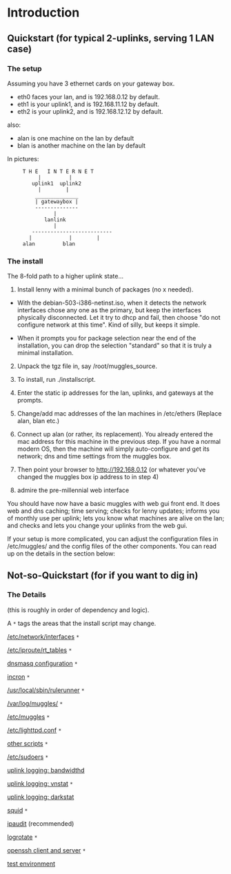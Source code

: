 
# Introduction #

## Quickstart (for typical 2-uplinks, serving 1 LAN case) ##

### The setup ###

Assuming you have 3 ethernet cards on your gateway box.

  * eth0 faces your lan,  and is 192.168.0.12 by default.
  * eth1 is your uplink1, and is 192.168.11.12 by default.
  * eth2 is your uplink2, and is 192.168.12.12 by default.

also:

  * alan is one machine on the lan by default
  * blan is another machine on the lan by default


In pictures:

```
     T H E   I N T E R N E T  
          |         |
        uplink1  uplink2
          |        |
         ______________
         | gatewaybox |
         --------------
               |
            lanlink
               |
        --------------------------
       |            |        |
     alan         blan

```

### The install ###

The 8-fold path to a higher uplink state...

1. Install lenny with a minimal bunch of packages (no x needed).

  * With the debian-503-i386-netinst.iso, when it detects the network interfaces chose any one as the primary, but keep the interfaces physically disconnected. Let it try to dhcp and fail, then choose "do not configure network at this time". Kind of silly, but keeps it simple.

  * When it prompts you for package selection near the end of the installation, you can drop the selection "standard" so that it is truly a minimal installation.

2. Unpack the tgz file in, say /root/muggles\_source.

3. To install, run ./installscript.

4. Enter the static ip addresses for the lan, uplinks, and gateways at the prompts.

5. Change/add mac addresses of the lan machines in /etc/ethers (Replace alan, blan etc.)

6. Connect up alan (or rather, its replacement). You already entered the mac address for this machine in the previous step. If you have a normal modern OS, then the machine will simply auto-configure and get its network; dns and time settings from the muggles box.

7. Then point your browser to http://192.168.0.12 (or whatever you've changed the muggles box ip address to in step 4)

8. admire the pre-millennial web interface

You should have now have a basic muggles with web gui front end. It does web and dns caching; time serving; checks for lenny updates; informs you of monthly use per uplink; lets you know what machines are alive on the lan; and checks and lets you change your uplinks from the web gui.

If your setup is more complicated, you can adjust the configuration files in /etc/muggles/ and the config files of the other components. You can read up on the details in the section below:

## Not-so-Quickstart (for if you want to dig in) ##


### The Details ###

(this is roughly in order of dependency and logic).

A `*` tags the areas that the install script may change.

[/etc/network/interfaces](http://code.google.com/p/muggles/wiki/interfaces) `*`

[/etc/iproute/rt\_tables](http://code.google.com/p/muggles/wiki/rt_tables) `*`

[dnsmasq configuration](http://code.google.com/p/muggles/wiki/dnsmasq_configuration) `*`

[incron](incron.md) `*`

[/usr/local/sbin/rulerunner](http://code.google.com/p/muggles/wiki/rulerunner) `*`

[/var/log/muggles/](var_log_muggles.md) `*`

[/etc/muggles](muggles.md) `*`

[/etc/lighttpd.conf](lighttpd.md) `*`

[other scripts](other_scripts.md) `*`

[/etc/sudoers](sudoers.md) `*`

[uplink logging: bandwidthd](uplink_logging_bandwidthd.md)

[uplink logging: vnstat](uplink_logging_vnstat.md) `*`

[uplink logging: darkstat](uplink_logging_darkstat.md)

[squid](squid.md) `*`

[ipaudit](ipaudit.md) (recommended)

[logrotate](logrotate.md) `*`

[openssh client and server](openssh.md) `*`

[test environment](test_environment.md)